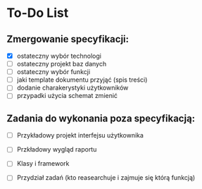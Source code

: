 
# To-Do List

## Zmergowanie specyfikacji:
- [x] ostateczny wybór technologi
- [ ] ostateczny projekt baz danych
- [ ] ostateczny wybór funkcji
- [ ] jaki template dokumentu przyjąć (spis treści)
- [ ] dodanie charakerystyki użytkowników
- [ ] przypadki użycia schemat zmienić

## Zadania do wykonania poza specyfikacją:
- [ ] Przykładowy projekt interfejsu użytkownika
- [ ] Przkładowy wygląd raportu
- [ ] Klasy i framework
- [ ] Przydział zadań (kto reasearchuje i zajmuje się którą funkcją)



